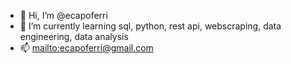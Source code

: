 - 👋 Hi, I’m @ecapoferri
- 🌱 I’m currently learning sql, python, rest api, webscraping, data engineering, data analysis
- 📫 [mailto:ecapoferri@gmail.com](ecapoferri@gmail.com)

[comment]:[EOF]
